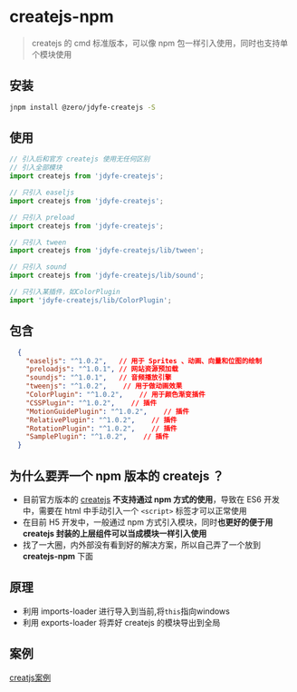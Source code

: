 # createjs-npm

> createjs 的 cmd 标准版本，可以像 npm 包一样引入使用，同时也支持单个模块使用

## 安装

```bash
jnpm install @zero/jdyfe-createjs -S
```

## 使用

```js
// 引入后和官方 createjs 使用无任何区别
// 引入全部模块
import createjs from 'jdyfe-createjs';

// 只引入 easeljs
import createjs from 'jdyfe-createjs';

// 只引入 preload
import createjs from 'jdyfe-createjs';

// 只引入 tween
import createjs from 'jdyfe-createjs/lib/tween';

// 只引入 sound
import createjs from 'jdyfe-createjs/lib/sound';

// 只引入某插件，如ColorPlugin
import 'jdyfe-createjs/lib/ColorPlugin';
```

## 包含

  ```json
    {
      "easeljs": "^1.0.2",   // 用于 Sprites 、动画、向量和位图的绘制
      "preloadjs": "^1.0.1", // 网站资源预加载
      "soundjs": "^1.0.1",   // 音频播放引擎
      "tweenjs": "^1.0.2",    // 用于做动画效果
      "ColorPlugin": "^1.0.2",    // 用于颜色渐变插件
      "CSSPlugin": "^1.0.2",    // 插件
      "MotionGuidePlugin": "^1.0.2",    // 插件
      "RelativePlugin": "^1.0.2",    // 插件
      "RotationPlugin": "^1.0.2",    // 插件
      "SamplePlugin": "^1.0.2",    // 插件
    }
  ```

## 为什么要弄一个 npm 版本的 createjs ？

- 目前官方版本的 [createjs](https://createjs.com/) **不支持通过 npm 方式的使用**，导致在 ES6 开发中，需要在 html 中手动引入一个 `<script>` 标签才可以正常使用
- 在目前 H5 开发中，一般通过 npm 方式引入模块，同时**也更好的便于用 createjs 封装的上层组件可以当成模块一样引入使用**
- 找了一大圈，内外部没有看到好的解决方案，所以自己弄了一个放到 **createjs-npm** 下面

## 原理
- 利用 imports-loader 进行导入到当前,将`this`指向windows
- 利用 exports-loader 将弄好 createjs 的模块导出到全局

## 案例
[creatjs案例](https://github.com/raoenhui/react-example/blob/master/src/AniCreatejs/index.jsx)